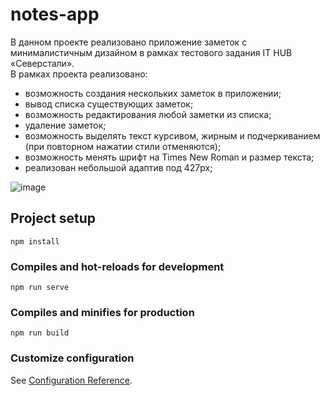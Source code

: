 # notes-app
В данном проекте реализовано приложение заметок с минималистичным дизайном в рамках тестового задания IT HUB «Северстали».  
В рамках проекта реализовано:
- возможность создания нескольких заметок в приложении;  
- вывод списка существующих заметок;  
- возможность редактирования любой заметки из списка;  
- удаление заметок;  
- возможность выделять текст курсивом, жирным и подчеркиванием (при повторном нажатии стили отменяются);  
- возможность менять шрифт на Times New Roman и размер текста;  
- реализован небольшой адаптив под 427px;  

![image](https://github.com/huxovich/severstal_notes/assets/143432186/18568a2f-6cc1-4606-a313-05cd4fa5c409)


## Project setup
```
npm install
```

### Compiles and hot-reloads for development
```
npm run serve
```

### Compiles and minifies for production
```
npm run build
```

### Customize configuration
See [Configuration Reference](https://cli.vuejs.org/config/).
